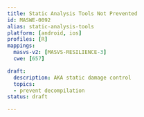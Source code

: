 ```yaml
---
title: Static Analysis Tools Not Prevented
id: MASWE-0092
alias: static-analysis-tools
platform: [android, ios]
profiles: [R]
mappings:
  masvs-v2: [MASVS-RESILIENCE-3]
  cwe: [657]

draft:
  description: AKA static damage control
  topics:
  - prevent decompilation
status: draft

---
```


